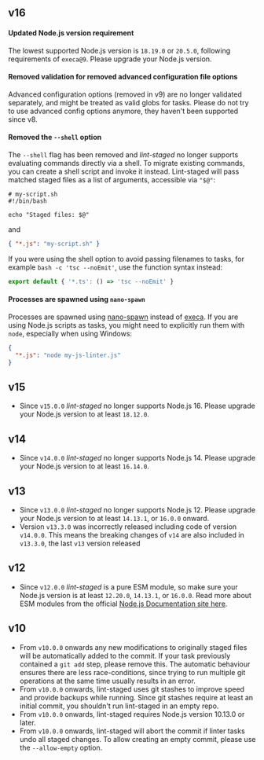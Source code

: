 ## v16

#### Updated Node.js version requirement

The lowest supported Node.js version is `18.19.0` or `20.5.0`, following requirements of `execa@9`. Please upgrade your Node.js version.

#### Removed validation for removed advanced configuration file options

Advanced configuration options (removed in v9) are no longer validated separately, and might be treated as valid globs for tasks. Please do not try to use advanced config options anymore, they haven't been supported since v8.

#### Removed the `--shell` option

The `--shell` flag has been removed and _lint-staged_ no longer supports evaluating commands directly via a shell. To migrate existing commands, you can create a shell script and invoke it instead. Lint-staged will pass matched staged files as a list of arguments, accessible via `"$@"`:

```shell
# my-script.sh
#!/bin/bash

echo "Staged files: $@"
```

and

```json
{ "*.js": "my-script.sh" }
```

If you were using the shell option to avoid passing filenames to tasks, for example `bash -c 'tsc --noEmit'`, use the function syntax instead:

```js
export default { '*.ts': () => 'tsc --noEmit' }
```

#### Processes are spawned using `nano-spawn`

Processes are spawned using [nano-spawn](https://github.com/sindresorhus/nano-spawn) instead of [execa](https://github.com/sindresorhus/execa). If you are using Node.js scripts as tasks, you might need to explicitly run them with `node`, especially when using Windows:

```json
{
  "*.js": "node my-js-linter.js"
}
```

## v15

- Since `v15.0.0` _lint-staged_ no longer supports Node.js 16. Please upgrade your Node.js version to at least `18.12.0`.

## v14

- Since `v14.0.0` _lint-staged_ no longer supports Node.js 14. Please upgrade your Node.js version to at least `16.14.0`.

## v13

- Since `v13.0.0` _lint-staged_ no longer supports Node.js 12. Please upgrade your Node.js version to at least `14.13.1`, or `16.0.0` onward.
- Version `v13.3.0` was incorrectly released including code of version `v14.0.0`. This means the breaking changes of `v14` are also included in `v13.3.0`, the last `v13` version released

## v12

- Since `v12.0.0` _lint-staged_ is a pure ESM module, so make sure your Node.js version is at least `12.20.0`, `14.13.1`, or `16.0.0`. Read more about ESM modules from the official [Node.js Documentation site here](https://nodejs.org/api/esm.html#introduction).

## v10

- From `v10.0.0` onwards any new modifications to originally staged files will be automatically added to the commit.
  If your task previously contained a `git add` step, please remove this.
  The automatic behaviour ensures there are less race-conditions,
  since trying to run multiple git operations at the same time usually results in an error.
- From `v10.0.0` onwards, lint-staged uses git stashes to improve speed and provide backups while running.
  Since git stashes require at least an initial commit, you shouldn't run lint-staged in an empty repo.
- From `v10.0.0` onwards, lint-staged requires Node.js version 10.13.0 or later.
- From `v10.0.0` onwards, lint-staged will abort the commit if linter tasks undo all staged changes. To allow creating an empty commit, please use the `--allow-empty` option.
